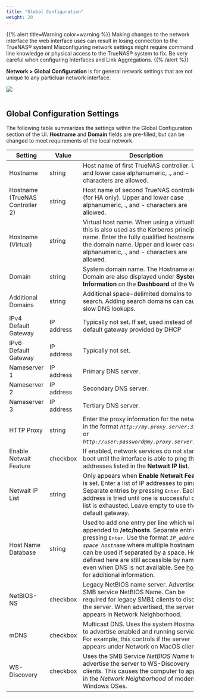 ```yaml
---
title: "Global Configuration"
weight: 20
---
```


{{% alert title=Warning color=warning %}}
Making changes to the network interface the web interface uses can result in losing connection to the TrueNAS® system! Misconfiguring network settings might require 
command line knowledge or physical access to the TrueNAS® system to fix. Be very careful when configuring Interfaces and Link Aggregations.
{{% /alert %}}

**Network > Global Configuration** is for general network settings that are not unique to any particluar network interface.

<img src="/images/CORE/12.0/GlobalConfig.png">
<br><br>

## Global Configuration Settings ##

The following table summarizes the settings within the Global Configuration section of the UI.  **Hostname** and **Domain** fields are pre-filled, but can be changed
to meet requirements of the local network.

| Setting | Value | Description |
|---------|-------|-------------|
| Hostname | string | Host name of first TrueNAS controller. Upper and lower case alphanumeric, ., and - characters are allowed. |
| Hostname (TrueNAS Controller 2) | string | Host name of second TrueNAS controller (for HA only). Upper and lower case alphanumeric, ., and - characters are allowed. |
| Hostname (Virtual) | string | Virtual host name. When using a virtualhost, this is also used as the Kerberos principal name. Enter the fully qualified hostname plus the domain name. Upper and lower case alphanumeric, ., and - characters are allowed. |
| Domain | string | System domain name. The Hostname and Domain are also displayed under **System Information** on the **Dashboard** of the WebUI. |
| Additional Domains | string | Additional space-delimited domains to search. Adding search domains can cause slow DNS lookups. |
| IPv4 Default Gateway | IP address | Typically not set.  If set, used instead of the default gateway provided by DHCP |
| IPv6 Default Gateway | IP address | Typically not set. |
| Nameserver 1 | IP address | Primary DNS server. |
| Nameserver 2 | IP address | Secondary DNS server. |
| Nameserver 3 | IP address | Tertiary DNS server. |
| HTTP Proxy | string | Enter the proxy information for the network in the format *`http://my.proxy.server:3128`* or *`http://user:password@my.proxy.server:3128`*.
| Enable Netwait Feature | checkbox | If enabled, network services do not start at boot until the interface is able to ping the addresses listed in the **Netwait IP list**. |
| Netwait IP List | string | Only appears when **Enable Netwait Feature** is set. Enter a list of IP addresses to ping. Separate entries by pressing <kbd>Enter</kbd>. Each address is tried until one is successful or the list is exhausted. Leave empty to use the default gateway.
| Host Name Database | string | Used to add one entry per line which will be appended to **/etc/hosts**. Separate entries by pressing <kbd>Enter</kbd>.  Use the format *`IP_address space hostname`* where multiple hostnames can be used if separated by a space.  Hosts defined here are still accessible by name even when DNS is not available. See <a href="https://www.freebsd.org/cgi/man.cgi?query=hosts">hosts</a> for additional information. |
| NetBIOS-NS | checkbox | Legacy NetBIOS name server. Advertises the SMB service NetBIOS Name. Can be required for legacy SMB1 clients to discover the server. When advertised, the server appears in Network Neighborhood. |
| mDNS | checkbox | Multicast DNS. Uses the system Hostname to advertise enabled and running services. For example, this controls if the server appears under Network on MacOS clients.|
| WS-Discovery | checkbox | Uses the SMB Service *NetBIOS Name* to advertise the server to WS-Discovery clients. This causes the computer to appear in the *Network Neighborhood* of modern Windows OSes. |
